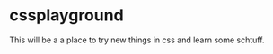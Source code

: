 cssplayground
=============

This will be a a place to try new things in css and learn some schtuff.